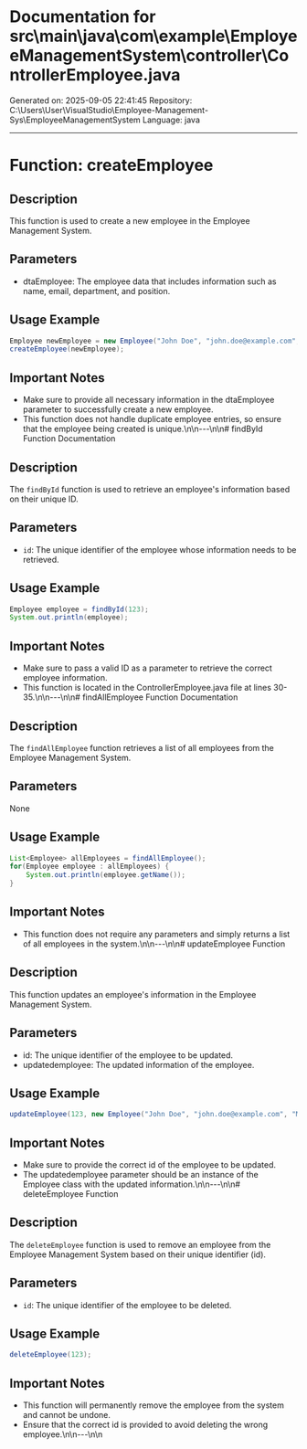 # Documentation for src\main\java\com\example\EmployeeManagementSystem\controller\ControllerEmployee.java

Generated on: 2025-09-05 22:41:45
Repository: C:\Users\User\VisualStudio\Employee-Management-Sys\EmployeeManagementSystem
Language: java

---

# Function: createEmployee

## Description
This function is used to create a new employee in the Employee Management System.

## Parameters
- dtaEmployee: The employee data that includes information such as name, email, department, and position.

## Usage Example
```java
Employee newEmployee = new Employee("John Doe", "john.doe@example.com", "Sales", "Manager");
createEmployee(newEmployee);
```

## Important Notes
- Make sure to provide all necessary information in the dtaEmployee parameter to successfully create a new employee.
- This function does not handle duplicate employee entries, so ensure that the employee being created is unique.\n\n---\n\n# findById Function Documentation

## Description
The `findById` function is used to retrieve an employee's information based on their unique ID.

## Parameters
- `id`: The unique identifier of the employee whose information needs to be retrieved.

## Usage Example
```java
Employee employee = findById(123);
System.out.println(employee);
```

## Important Notes
- Make sure to pass a valid ID as a parameter to retrieve the correct employee information.
- This function is located in the ControllerEmployee.java file at lines 30-35.\n\n---\n\n# findAllEmployee Function Documentation

## Description
The `findAllEmployee` function retrieves a list of all employees from the Employee Management System.

## Parameters
None

## Usage Example
```java
List<Employee> allEmployees = findAllEmployee();
for(Employee employee : allEmployees) {
    System.out.println(employee.getName());
}
```

## Important Notes
- This function does not require any parameters and simply returns a list of all employees in the system.\n\n---\n\n# updateEmployee Function

## Description
This function updates an employee's information in the Employee Management System.

## Parameters
- id: The unique identifier of the employee to be updated.
- updatedemployee: The updated information of the employee.

## Usage Example
```java
updateEmployee(123, new Employee("John Doe", "john.doe@example.com", "Manager"));
```

## Important Notes
- Make sure to provide the correct id of the employee to be updated.
- The updatedemployee parameter should be an instance of the Employee class with the updated information.\n\n---\n\n# deleteEmployee Function

## Description
The `deleteEmployee` function is used to remove an employee from the Employee Management System based on their unique identifier (id).

## Parameters
- `id`: The unique identifier of the employee to be deleted.

## Usage Example
```java
deleteEmployee(123);
```

## Important Notes
- This function will permanently remove the employee from the system and cannot be undone.
- Ensure that the correct id is provided to avoid deleting the wrong employee.\n\n---\n\n